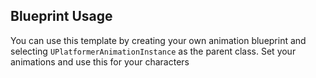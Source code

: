 ## Blueprint Usage
You can use this template by creating your own animation blueprint and selecting <code>UPlatformerAnimationInstance</code> as the parent class. Set your animations and use this for your characters